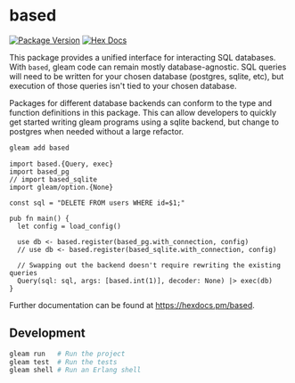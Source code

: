 # based

[![Package Version](https://img.shields.io/hexpm/v/based)](https://hex.pm/packages/based)
[![Hex Docs](https://img.shields.io/badge/hex-docs-ffaff3)](https://hexdocs.pm/based/)

This package provides a unified interface for interacting SQL databases. With
`based`, gleam code can remain mostly database-agnostic. SQL queries will need
to be written for your chosen database (postgres, sqlite, etc), but execution
of those queries isn't tied to your chosen database.

Packages for different database backends can conform to the type and function
definitions in this package. This can allow developers to quickly get started
writing gleam programs using a sqlite backend, but change to postgres when
needed without a large refactor.

```sh
gleam add based
```
```gleam
import based.{Query, exec}
import based_pg
// import based_sqlite
import gleam/option.{None}

const sql = "DELETE FROM users WHERE id=$1;"

pub fn main() {
  let config = load_config()

  use db <- based.register(based_pg.with_connection, config)
  // use db <- based.register(based_sqlite.with_connection, config)

  // Swapping out the backend doesn't require rewriting the existing queries
  Query(sql: sql, args: [based.int(1)], decoder: None) |> exec(db)
}
```

Further documentation can be found at <https://hexdocs.pm/based>.

## Development

```sh
gleam run   # Run the project
gleam test  # Run the tests
gleam shell # Run an Erlang shell
```

